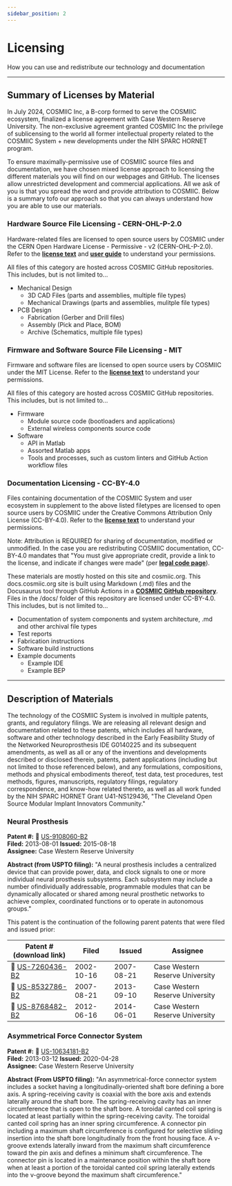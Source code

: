 ```yaml
---
sidebar_position: 2
---
```


# Licensing

How you can use and redistribute our technology and documentation

---

## Summary of Licenses by Material

In July 2024, COSMIIC Inc, a B-corp formed to serve the COSMIIC ecosystem, finalized a license agreement with Case Western Reserve University. The non-exclusive agreement granted COSMIIC Inc the privilege of sublicensing to the world all former intellectual property related to the COSMIIC System + new developments under the NIH SPARC HORNET program.

To ensure maximally-permissive use of COSMIIC source files and documentation, we have chosen mixed license approach to licensing the different materials you will find on our webpages and GitHub. The licenses allow unrestricted development and commercial applications. All we ask of you is that you spread the word and provide attribution to COSMIIC. Below is a summary tofo our approach so that you can always understand how you are able to use our materials.

### Hardware Source File Licensing - CERN-OHL-P-2.0

Hardware-related files are licensed to open source users by COSMIIC under the CERN Open Hardware License - Permissive - v2 (CERN-OHL-P-2.0). Refer to the **[license text](https://ohwr.org/cern_ohl_p_v2.txt)** and **[user guide](https://ohwr.org/project/cernohl/-/wikis/uploads/8a6b5d01f71c207c49493e4d114d61e6/cern_ohl_p_v2_howto.pdf)** to understand your permissions.

All files of this category are hosted across COSMIIC GitHub repositories. This includes, but is not limited to...

- Mechanical Design
    - 3D CAD Files (parts and assemblies, multiple file types)
    - Mechanical Drawings (parts and assemblies, mulitple file types)
- PCB Design
    - Fabrication (Gerber and Drill files)
    - Assembly (Pick and Place, BOM)
    - Archive (Schematics, multiple file types)

### Firmware and Software Source File Licensing - MIT

Firmware and software files are licensed to open source users by COSMIIC under the MIT License. Refer to the **[license text](https://mit-license.org/)** to understand your permissions.

All files of this category are hosted across COSMIIC GitHub repositories. This includes, but is not limited to...

- Firmware
    - Module source code (bootloaders and applications)
    - External wireless components source code
- Software
    - API in Matlab
    - Assorted Matlab apps
    - Tools and processes, such as custom linters and GitHub Action workflow files

### Documentation Licensing - CC-BY-4.0

Files containing documentation of the COSMIIC System and user ecosystem in supplement to the above listed filetypes are licensed to open source users by COSMIIC under the Creative Commons Attribution Only License (CC-BY-4.0). Refer to the **[license text](https://creativecommons.org/licenses/by/4.0/legalcode.txt)** to understand your permissions.

Note: Attribution is REQUIRED for sharing of documentation, modified or unmodified. In the case you are redistributing COSMIIC documentation, CC-BY-4.0 mandates that "You must give appropriate credit, provide a link to the license, and indicate if changes were made" (per **[legal code page](https://creativecommons.org/licenses/by/4.0/legalcode.en)**).

These materials are mostly hosted on this site and cosmiic.org. This docs.cosmiic.org site is built using Markdown (.md) files and the Docusaurus tool through GitHub Actions in a **[COSMIIC GitHub repository](https://github.com/COSMIIC-Inc/Documentation-Source)**. Files in the /docs/ folder of this repository are licensed under CC-BY-4.0. This includes, but is not limited to...

- Documentation of system components and system architecture, .md and other archival file types
- Test reports
- Fabrication instructions
- Software build instructions
- Example documents
    - Example IDE
    - Example BEP

---

## Description of Materials

The technology of the COSMIIC System is involved in multiple patents, grants, and regulatory filings. We are releasing all relevant design and documentation related to these patents, which includes all hardware, software and other technology described in the Early Feasibility Study of the Networked Neuroprosthesis IDE G0140225 and its subsequent amendments, as well as all or any of the inventions and developments described or disclosed therein, patents, patent applications (including but not limited to those referenced below), and any formulations, compositions, methods and physical embodiments thereof, test data, test procedures, test methods, figures, manuscripts, regulatory filings, regulatory correspondence, and know-how related thereto, as well as all work funded by the NIH SPARC HORNET Grant U41-NS129436, "The Cleveland Open Source Modular Implant Innovators Community."

### Neural Prosthesis  

**Patent #:** :file_folder: [US-9108060-B2](./img/9108060.pdf)  
**Filed:** 2013-08-01   **Issued:** 2015-08-18  
**Assignee:** Case Western Reserve University  

**Abstract (from USPTO filing):** "A neural prosthesis includes a centralized device that can provide power, data, and clock signals to one or more individual neural prosthesis subsystems. Each subsystem may include a number ofindividually addressable, programmable modules that can be dynamically allocated or shared among neural prosthetic networks to achieve complex, coordinated functions or to operate in autonomous groups."

This patent is the continuation of the following parent patents that were filed and issued prior:

| Patent # (download link) | Filed | Issued | Assignee |
|---|---|---|---|
| :file_folder: [US-7260436-B2](./img/7260436.pdf) | 2002-10-16 | 2007-08-21 | Case Western Reserve University |
| :file_folder: [US-8532786-B2](./img/8532786.pdf) | 2007-08-21 | 2013-09-10 | Case Western Reserve University |
| :file_folder: [US-8768482-B2](./img/8768482.pdf) | 2012-06-16 | 2014-06-01 | Case Western Reserve University |

### Asymmetrical Force Connector System

**Patent #:** :file_folder: [US-10634181-B2](./img/10634181.pdf)  
**Filed:** 2013-03-12   **Issued:** 2020-04-28  
**Assignee:** Case Western Reserve University  

**Abstract (From USPTO filing):** "An asymmetrical-force connector system includes a socket having a longitudinally-oriented shaft bore defining a bore axis. A spring-receiving cavity is coaxial with the bore axis and extends laterally around the shaft bore. The spring-receiving cavity has an inner circumference that is open to the shaft bore. A toroidal canted coil spring is located at least partially within the spring-receiving cavity. The toroidal canted coil spring has an inner spring circumference. A connector pin including a maximum shaft circumference is configured for selective sliding insertion into the shaft bore longitudinally from the front housing face. A v-groove extends laterally inward from the maximum shaft circumference toward the pin axis and defines a minimum shaft circumference. The connector pin is located in a maintenance position within the shaft bore when at least a portion of the toroidal canted coil spring laterally extends into the v-groove beyond the maximum shaft circumference."
